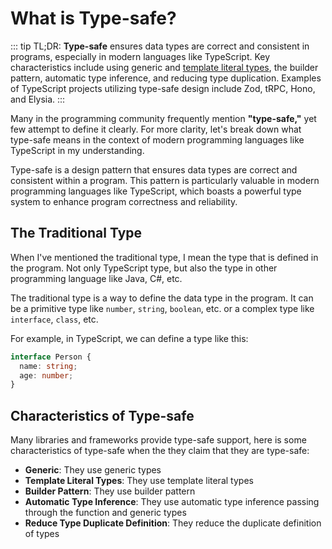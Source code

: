 # What is Type-safe?

::: tip TL;DR:
**Type-safe** ensures data types are correct and consistent in programs, especially in modern languages like TypeScript. Key characteristics include using generic and [template literal types](./type-programming/template-literal-types), the builder pattern, automatic type inference, and reducing type duplication. Examples of TypeScript projects utilizing type-safe design include Zod, tRPC, Hono, and Elysia.
:::

Many in the programming community frequently mention **"type-safe,"** yet few attempt to define it clearly. For more clarity, let's break down what type-safe means in the context of modern programming languages like TypeScript in my understanding.

Type-safe is a design pattern that ensures data types are correct and consistent within a program. This pattern is particularly valuable in modern programming languages like TypeScript, which boasts a powerful type system to enhance program correctness and reliability.

## The Traditional Type

When I've mentioned the traditional type, I mean the type that is defined in the program. Not only TypeScript type, but also the type in other programming language like Java, C#, etc.

The traditional type is a way to define the data type in the program. It can be a primitive type like `number`, `string`, `boolean`, etc. or a complex type like `interface`, `class`, etc.

For example, in TypeScript, we can define a type like this:

```ts twoslash
interface Person {
  name: string;
  age: number;
}
```

## Characteristics of Type-safe

Many libraries and frameworks provide type-safe support, here is some characteristics of type-safe when the they claim that they are type-safe:

- **Generic**: They use generic types
- **Template Literal Types**: They use template literal types
- **Builder Pattern**: They use builder pattern
- **Automatic Type Inference**: They use automatic type inference passing through the function and generic types
- **Reduce Type Duplicate Definition**: They reduce the duplicate definition of types